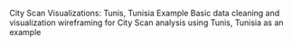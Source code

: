  City Scan Visualizations: Tunis, Tunisia Example
Basic data cleaning and visualization wireframing for City Scan analysis using Tunis, Tunisia as an example